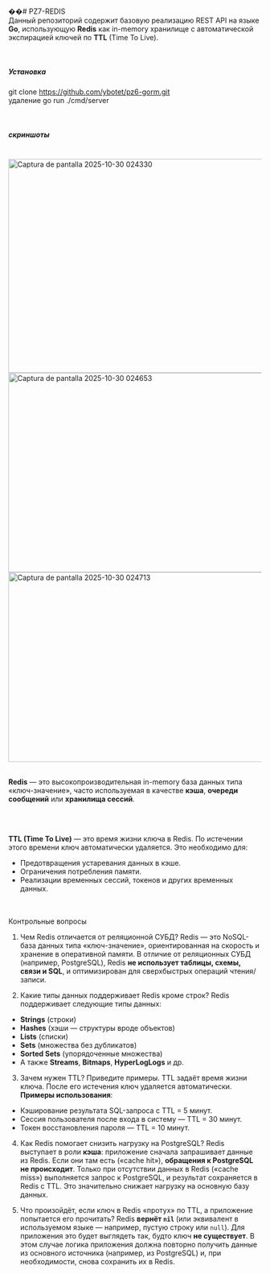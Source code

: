 ��#   P Z 7 - R E D I S 
<br>
Данный репозиторий содержит базовую реализацию REST API на языке **Go**, использующую **Redis** как in-memory хранилище с автоматической экспирацией ключей по **TTL** (Time To Live).

 <br>
<h5>Установка </h5>
 


git clone https://github.com/ybotet/pz6-gorm.git <br>
удаление go run ./cmd/server


<br>
<h5>скриншоты</h5>
<br>
<img width="1138" height="425" alt="Captura de pantalla 2025-10-30 024330" src="https://github.com/user-attachments/assets/9067c1db-4842-4f5f-a23a-3d815dc2eb56" />
<br>
<img width="1131" height="396" alt="Captura de pantalla 2025-10-30 024653" src="https://github.com/user-attachments/assets/4d8e7812-b90f-41d5-b712-75c6f178a9e6" />
<br>
<img width="1142" height="377" alt="Captura de pantalla 2025-10-30 024713" src="https://github.com/user-attachments/assets/ef28c799-1f7a-4cb1-adcb-132e31ad3459" />
<br>
<br>

<a>**Redis** — это высокопроизводительная in-memory база данных типа «ключ-значение», часто используемая в качестве **кэша**, **очереди сообщений** или **хранилища сессий**.</a>

<br><br>

**TTL (Time To Live)** — это время жизни ключа в Redis. По истечении этого времени ключ автоматически удаляется. Это необходимо для:
- Предотвращения устаревания данных в кэше.
- Ограничения потребления памяти.
- Реализации временных сессий, токенов и других временных данных.

<br><br>
Контрольные вопросы

1. Чем Redis отличается от реляционной СУБД?
Redis — это NoSQL-база данных типа «ключ-значение», ориентированная на скорость и хранение в оперативной памяти. В отличие от реляционных СУБД (например, PostgreSQL), Redis **не использует таблицы, схемы, связи и SQL**, и оптимизирован для сверхбыстрых операций чтения/записи.

2. Какие типы данных поддерживает Redis кроме строк?
Redis поддерживает следующие типы данных:  
- **Strings** (строки)  
- **Hashes** (хэши — структуры вроде объектов)  
- **Lists** (списки)  
- **Sets** (множества без дубликатов)  
- **Sorted Sets** (упорядоченные множества)  
- А также **Streams**, **Bitmaps**, **HyperLogLogs** и др.  

3. Зачем нужен TTL? Приведите примеры.
TTL задаёт время жизни ключа. После его истечения ключ удаляется автоматически.  
**Примеры использования**:
- Кэширование результата SQL-запроса с TTL = 5 минут.
- Сессия пользователя после входа в систему — TTL = 30 минут.
- Токен восстановления пароля — TTL = 10 минут.

4. Как Redis помогает снизить нагрузку на PostgreSQL?
Redis выступает в роли **кэша**: приложение сначала запрашивает данные из Redis. Если они там есть («cache hit»), **обращения к PostgreSQL не происходит**. Только при отсутствии данных в Redis («cache miss») выполняется запрос к PostgreSQL, и результат сохраняется в Redis с TTL. Это значительно снижает нагрузку на основную базу данных.

5. Что произойдёт, если ключ в Redis «протух» по TTL, а приложение попытается его прочитать?
Redis **вернёт `nil`** (или эквивалент в используемом языке — например, пустую строку или `null`). Для приложения это будет выглядеть так, будто ключ **не существует**. В этом случае логика приложения должна повторно получить данные из основного источника (например, из PostgreSQL) и, при необходимости, снова сохранить их в Redis.
